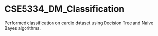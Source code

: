# CSE5334_DM_Classification
Performed classification on cardio dataset using Decision Tree and Naive Bayes algorithms. 
